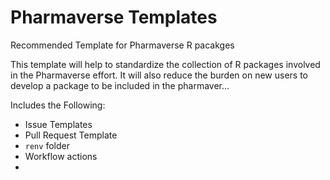 # Pharmaverse Templates

Recommended Template for Pharmaverse R pacakges

This template will help to standardize the collection of R packages involved in the Pharmaverse effort.  It will also reduce the burden on new users to develop a package to be included in the pharmaver...


Includes the Following:

*  Issue Templates
*  Pull Request Template
*  `renv` folder
*  Workflow actions
*  
